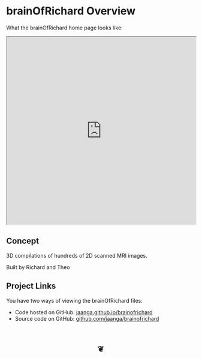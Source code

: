 brainOfRichard Overview
=======================

What the brainOfRichard home page looks like:
<iframe src="http://jaanga.github.io/brainofrichard/" width=100% height=500px>
There is an `iframe` here. It is not visible when viewed on github.com/jaanga. To view, please go to jaanga.github.io.
</iframe>

## Concept
3D compilations of hundreds of 2D scanned MRI images.

Built by Richard and Theo

## Project Links

You have two ways of viewing the brainOfRichard files:

* Code hosted on GitHub: [jaanga.github.io/brainofrichard]( http://jaanga.github.io/brainofrichard/ "view the files as apps." )
* Source code on GitHub: [github.com/jaanga/brainofrichard]( https://github.com/jaanga/brainofrichard/ "View the files as source code." )


<br>
<center><h2>&#x2766;</h2></center>


